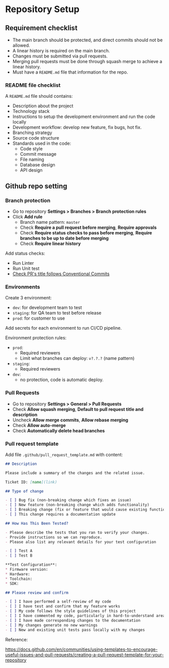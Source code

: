 # Repository Setup

## Requirement checklist

- The main branch should be protected, and direct commits should not be allowed.
- A linear history is required on the main branch.
- Changes must be submitted via pull requests.
- Merging pull requests must be done through squash merge to achieve a linear history.
- Must have a `README.md` file that information for the repo.


### README file checklist

A `README.md` file should contains:

- Description about the project
- Technology stack
- Instructions to setup the development environment and run the code locally
- Development workflow: develop new feature, fix bugs, hot fix.
- Branching strategy
- Source code structure
- Standards used in the code:
  - Code style
  - Commit message
  - File naming
  - Database design
  - API design


## Github repo setting

### Branch protection

- Go to repository **Settings > Branches > Branch protection rules**
- Click **Add rule**
  - Branch name pattern: `master`
  - Check **Require a pull request before merging**, **Require approvals**
  - Check **Require status checks to pass before merging**, **Require branches to be up to date before merging**
  - Check **Require linear history**

Add status checks:

- Run Linter
- Run Unit test
- [Check PR's title follows Conventional Commits](https://github.com/marketplace/actions/conventional-pr-title)


### Environments

Create 3 environment:

- `dev`: for development team to test
- `staging`: for QA team to test before release
- `prod`: for customer to use

Add secrets for each environment to run CI/CD pipeline.

Environment protection rules:

- `prod`:
  - Required reviewers
  - Limit what branches can deploy: `v?.?.?` (name pattern)
- `staging`:
  - Required reviewers
- `dev`:
  - no protection, code is automatic deploy.


### Pull Requests

- Go to repository **Settings > General > Pull Requests**
- Check **Allow squash merging**, **Default to pull request title and description**
- Uncheck **Allow merge commits**, **Allow rebase merging**
- Check **Allow auto-merge**
- Check **Automatically delete head branches**


### Pull request template

Add file `.github/pull_request_template.md` with content:

```md
## Description

Please include a summary of the changes and the related issue. 

Ticket ID: [name](link)

## Type of change

- [ ] Bug fix (non-breaking change which fixes an issue)
- [ ] New feature (non-breaking change which adds functionality)
- [ ] Breaking change (fix or feature that would cause existing functionality to not work as expected)
- [ ] This change requires a documentation update

## How Has This Been Tested?

- Please describe the tests that you ran to verify your changes.
- Provide instructions so we can reproduce.
- Please also list any relevant details for your test configuration

- [ ] Test A
- [ ] Test B

**Test Configuration**:
* Firmware version:
* Hardware:
* Toolchain:
* SDK:

## Please review and confirm

- [ ] I have performed a self-review of my code
- [ ] I have test and confirm that my feature works
- [ ] My code follows the style guidelines of this project
- [ ] I have commented my code, particularly in hard-to-understand areas
- [ ] I have made corresponding changes to the documentation
- [ ] My changes generate no new warnings
- [ ] New and existing unit tests pass locally with my changes
```

Reference:

https://docs.github.com/en/communities/using-templates-to-encourage-useful-issues-and-pull-requests/creating-a-pull-request-template-for-your-repository
